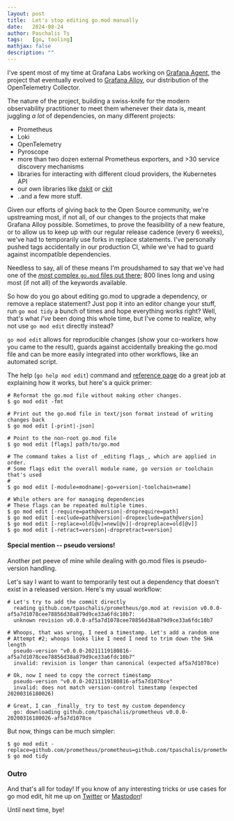 ```yaml
---
layout: post
title:  Let's stop editing go.mod manually
date:   2024-08-24
author: Paschalis Ts
tags:   [go, tooling]
mathjax: false
description: ""
---
```


I've spent most of my time at Grafana Labs working on [Grafana Agent](https://github.com/grafana/agent), the
project that eventually evolved to [Grafana Alloy](https://github.com/grafana/alloy), our distribution of the
OpenTelemetry Collector.

The nature of the project, building a swiss-knife for the modern observability
practitioner to meet them whenever their data is, meant juggling _a lot_ of
dependencies, on many different projects:

* Prometheus
* Loki
* OpenTelemetry
* Pyroscope
* more than two dozen external Prometheus exporters, and >30 service discovery mechanisms
* libraries for interacting with different cloud providers, the Kubernetes API
* our own libraries like [dskit](https://github.com/grafana/dskit) or [ckit](https://github.com/grafana/ckit)
* ..and a few more stuff.

Given our efforts of giving back to the Open Source community, we're
upstreaming most, if not all, of our changes to the projects that make Grafana
Alloy possible. Sometimes, to prove the feasibility of a new feature, or to
allow us to keep up with our regular release cadence (every 6 weeks), we've had
to temporarily use forks in replace statements. I've personally pushed tags
accidentally in our production CI, while we've had to guard against
incompatible dependencies.

Needless to say, all of these means I'm proudshamed to say that we've had one
of the [_most_ complex `go.mod` files out there](https://github.com/grafana/agent/blob/b9c3594b84e7be24fa936548782130e39636eb38/go.mod); 800 lines long and using most (if not all) of the keywords available.

So how do you go about editing go.mod to upgrade a dependency, or remove a
replace statement? Just pop it into an editor change your stuff, run `go mod tidy`
a bunch of times and hope everything works right? Well, that's what _I've_ been
doing this whole time, but I've come to realize, why not use `go mod edit`
directly instead?

`go mod edit` allows for reproducible changes (show your co-workers how you
came to the result), guards against accidentally breaking the go.mod file and
can be more easily integrated into other workflows, like an automated script.

The help (`go help mod edit`) command and [reference page](https://go.dev/ref/mod#go-mod-edit)
do a great job at explaining how it works, but here's a quick primer:

```
# Reformat the go.mod file without making other changes.
$ go mod edit -fmt

# Print out the go.mod file in text/json format instead of writing changes back
$ go mod edit [-print|-json]

# Point to the non-root go.mod file
$ go mod edit [flags] path/to/go.mod

# The command takes a list of _editing flags_, which are applied in order.
# Some flags edit the overall module name, go version or toolchain that's used
#
$ go mod edit [-module=modname|-go=version|-toolchain=name]

# While others are for managing dependencies
# These flags can be repeated multiple times.
$ go mod edit [-require=path@version|-droprequire=path]
$ go mod edit [-exclude=path@version|-dropexclude=path@version]
$ go mod edit [-replace=old[@v]=new[@v]|-dropreplace=old[@v]]
$ go mod edit [-retract=version|-dropretract=version]
```

#### Special mention -- pseudo versions!

Another pet peeve of mine while dealing with go.mod files is pseudo-version
handling.

Let's say I want to want to temporarily test out a dependency that doesn't
exist in a released version. Here's my usual workflow:

```
# Let's try to add the commit directly
  reading github.com/tpaschalis/prometheus/go.mod at revision v0.0.0-af5a7d1078cee78856d38a879d9ce33a6fdc10b7:
  unknown revision v0.0.0-af5a7d1078cee78856d38a879d9ce33a6fdc10b7

# Whoops, that was wrong, I need a timestamp. Let's add a random one
# Attempt #2; whoops looks like I need I need to trim down the SHA length
  pseudo-version "v0.0.0-20211119180816-af5a7d1078cee78856d38a879d9ce33a6fdc10b7"
  invalid: revision is longer than canonical (expected af5a7d1078ce)

# Ok, now I need to copy the correct timestamp
  pseudo-version "v0.0.0-20211119180816-af5a7d1078ce"
  invalid: does not match version-control timestamp (expected 20200316180026)

# Great, I can _finally_ try to test my custom dependency
  go: downloading github.com/tpaschalis/prometheus v0.0.0-20200316180026-af5a7d1078ce
```

But now, things can be much simpler:

```
$ go mod edit -replace=github.com/prometheus/prometheus=github.com/tpaschalis/prometheus@1b86d54c7facda4a8d3a4df8e143283a9b498492
$ go mod tidy
```

### Outro

And that's all for today! If you know of any interesting tricks or use cases for go mod edit, hit me up on [Twitter](https://twitter.com/tpaschalis_) or [Mastodon](https://m.tpaschalis.me/@tpaschalis)!

Until next time, bye!
